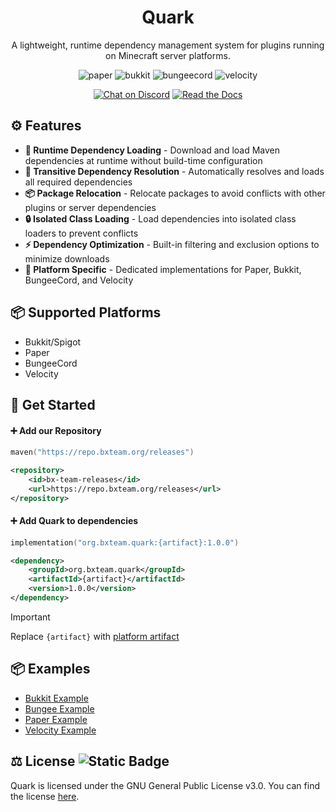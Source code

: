 <div align="center">

# Quark
A lightweight, runtime dependency management system for plugins running on Minecraft server platforms.

![paper](https://cdn.jsdelivr.net/npm/@intergrav/devins-badges@3/assets/cozy/supported/paper_vector.svg)
![bukkit](https://cdn.jsdelivr.net/npm/@intergrav/devins-badges@3/assets/cozy/supported/bukkit_vector.svg)
![bungeecord](https://cdn.jsdelivr.net/npm/@intergrav/devins-badges@3/assets/cozy/supported/bungeecord_vector.svg)
![velocity](https://cdn.jsdelivr.net/npm/@intergrav/devins-badges@3/assets/cozy/supported/velocity_vector.svg)

[![Chat on Discord](https://cdn.jsdelivr.net/npm/@intergrav/devins-badges@3/assets/cozy/social/discord-plural_vector.svg)](https://discord.gg/qNyybSSPm5)
[![Read the Docs](https://cdn.jsdelivr.net/npm/@intergrav/devins-badges@3/assets/cozy/documentation/generic_vector.svg)](https://bxteam.org/docs/quark)

</div>

## ⚙️ Features

- **🚀 Runtime Dependency Loading** - Download and load Maven dependencies at runtime without build-time configuration
- **🔄 Transitive Dependency Resolution** - Automatically resolves and loads all required dependencies
- **📦 Package Relocation** - Relocate packages to avoid conflicts with other plugins or server dependencies
- **🔒 Isolated Class Loading** - Load dependencies into isolated class loaders to prevent conflicts
- **⚡ Dependency Optimization** - Built-in filtering and exclusion options to minimize downloads
- **🎯 Platform Specific** - Dedicated implementations for Paper, Bukkit, BungeeCord, and Velocity

## 📦 Supported Platforms

- Bukkit/Spigot
- Paper
- BungeeCord
- Velocity

## 🧪 Get Started

#### ➕ Add our Repository
```kts
maven("https://repo.bxteam.org/releases")
```
```xml
<repository>
    <id>bx-team-releases</id>
    <url>https://repo.bxteam.org/releases</url>
</repository>
```

#### ➕ Add Quark to dependencies
```kts
implementation("org.bxteam.quark:{artifact}:1.0.0")
```
```xml
<dependency>
    <groupId>org.bxteam.quark</groupId>
    <artifactId>{artifact}</artifactId>
    <version>1.0.0</version>
</dependency>
```

> [!IMPORTANT]  
> Replace `{artifact}` with [platform artifact](https://bxteam.org/docs/quark/supported-platforms)

## 📦 Examples
- [Bukkit Example](https://github.com/BX-Team/Quark/tree/master/examples/bukkit)
- [Bungee Example](https://github.com/BX-Team/Quark/tree/master/examples/bungee)
- [Paper Example](https://github.com/BX-Team/Quark/tree/master/examples/paper)
- [Velocity Example](https://github.com/BX-Team/Quark/tree/master/examples/velocity)

## ⚖️ License ![Static Badge](https://img.shields.io/badge/license-GPL_3.0-lightgreen)

Quark is licensed under the GNU General Public License v3.0. You can find the license [here](LICENSE).

